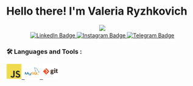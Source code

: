 # Hello there! I'm Valeria Ryzhkovich
<div id="header" align="center">
  <img src="https://media.giphy.com/media/LPgFwCQg4HQBvPihcn/giphy.gif" width="300"/>
</div>
<div id="badges" align="center">
  <a href="https://www.linkedin.com/in/%D0%B2%D0%B0%D0%BB%D0%B5%D1%80%D0%B8%D1%8F-%D1%80%D1%8B%D0%B6%D0%BA%D0%BE%D0%B2%D0%B8%D1%87-08b838230/">
     <img src="https://img.shields.io/badge/LinkedIn-blue?style=for-the-badge&logo=linkedin&logoColor=white" alt="LinkedIn Badge"/>
  </a>
  <a href="https://instagram.com/v.rzhkvch">
     <img src="https://img.shields.io/badge/Instagram-red?style=for-the-badge&logo=instagram&logoColor=white" alt="Instagram Badge"/>
  </a> 
  <a href="https://t.me/v_ryzhkovich">
     <img src="https://img.shields.io/badge/Telegram-blue?style=for-the-badge&logo=telegram&logoColor=white" alt="Telegram Badge"/>
  </a>
</div>

### :hammer_and_wrench: Languages and Tools :
<div>
  <a href="https://github.com/ValeryiaRyzhkovich/Homeworks/tree/main/JavaScript">
    <img src="https://github.com/devicons/devicon/blob/master/icons/javascript/javascript-original.svg" title="JavaScript" alt="JavaScript" width="40" height="40"/>&nbsp;
  </a>
  <a href="https://github.com/ValeryiaRyzhkovich/Homeworks/tree/main/SQL">
    <img src="https://github.com/devicons/devicon/blob/master/icons/mysql/mysql-original-wordmark.svg" title="MySQL"  alt="MySQL" width="40" height="40"/>&nbsp;
  </a>
  <a href="https://github.com/ValeryiaRyzhkovich/Homeworks/tree/main/Bash">
    <img src="https://github.com/devicons/devicon/blob/master/icons/git/git-original-wordmark.svg" title="Git" **alt="Git" width="40" height="40"/>
  </a>
</div>
<!---
ValeryiaRyzhkovich/ValeryiaRyzhkovich is a ✨ special ✨ repository because its `README.md` (this file) appears on your GitHub profile.
You can click the Preview link to take a look at your changes.
--->

